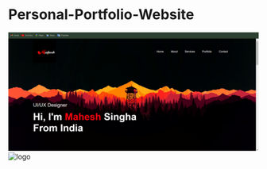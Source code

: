 # Personal-Portfolio-Website
![logo](https://github.com/Mahesh7007/Personal-Portfolio-Website/blob/main/Demo1.png)
![logo](https://github.com/Mahesh7007/Personal-Portfolio-Website/blob/main/Demo3.png)

